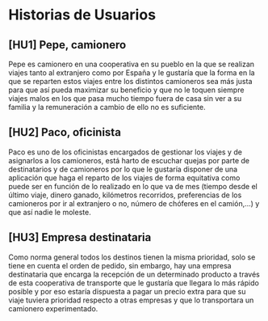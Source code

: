 # Historias de Usuarios

## [HU1] Pepe, camionero
Pepe es camionero en una cooperativa en su pueblo en la que se realizan viajes tanto al extranjero como por España y le gustaría que la forma en la que se reparten estos viajes entre los distintos camioneros sea más justa para que así pueda maximizar su beneficio y que no le toquen siempre viajes malos en los que pasa mucho tiempo fuera de casa sin ver a su familia y la remuneración a cambio de ello no es suficiente. 

## [HU2] Paco, oficinista
Paco es uno de los oficinistas encargados de gestionar los viajes y de asignarlos a los camioneros, está harto de escuchar quejas por parte de destinatarios y de camioneros por lo que le gustaría disponer de una aplicación que haga el reparto de los viajes de forma equitativa como puede ser en función de lo realizado en lo que va de mes (tiempo desde el último viaje, dinero ganado, kilómetros recorridos, preferencias de los camioneros por ir al extranjero o no, número de chóferes en el camión,...) y que así nadie le moleste.

## [HU3] Empresa destinataria
Como norma general todos los destinos tienen la misma prioridad, solo se tiene en cuenta el orden de pedido, sin embargo, hay una empresa destinataria que encarga la recepción de un determinado producto a través de esta cooperativa de transporte que le gustaría que llegara lo más rápido posible y por eso estaría dispuesta a pagar un precio extra para que su viaje tuviera prioridad respecto a otras empresas y que lo transportara un camionero experimentado.